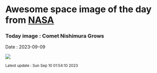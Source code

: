 
# Awesome space image of the day from [NASA](https://api.nasa.gov/)

### Today image : Comet Nishimura Grows
Date : 2023-09-09

![](https://apod.nasa.gov/apod/image/2309/Nishimura_Kennett_1080.jpg)

<small>Latest update : Sun Sep 10 01:54:10 2023</small>
        